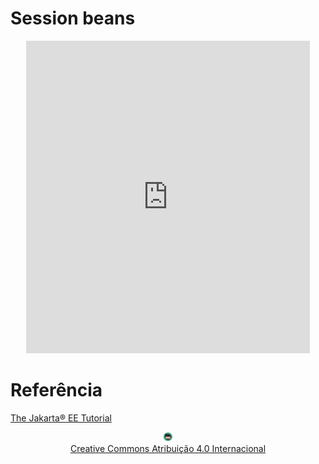 # Session beans

<center>
<iframe src="https://pw2.rpmhub.dev/topicos/sessionbeans/slides/index.html#/" title="Session beans" width="90%" height="500" style="border:none;"></iframe>
</center>

# Referência 

[The Jakarta® EE Tutorial](https://eclipse-ee4j.github.io/jakartaee-tutorial/#the-lifecycles-of-enterprise-beans)

<center>
<a href="https://rpmhub.dev" target="blanck"><img src="../../imgs/logo.png" alt="Rodrigo Prestes Machado" width="3%" height="3%" border=0 style="border:0; text-decoration:none; outline:none"></a><br/>
<a rel="license" href="http://creativecommons.org/licenses/by/4.0/">Creative Commons Atribuição 4.0 Internacional</a>
</center>